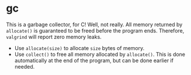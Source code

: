 # gc

This is a garbage collector, for C! Well, not really. All memory returned by `allocate()` is guaranteed to be freed before the program ends. Therefore, `valgrind` will report zero memory leaks.

- Use `allocate(size)` to allocate `size` bytes of memory.
- Use `collect()` to free all memory allocated by `allocate()`. This is done automatically at the end of the program, but can be done earlier if needed.
